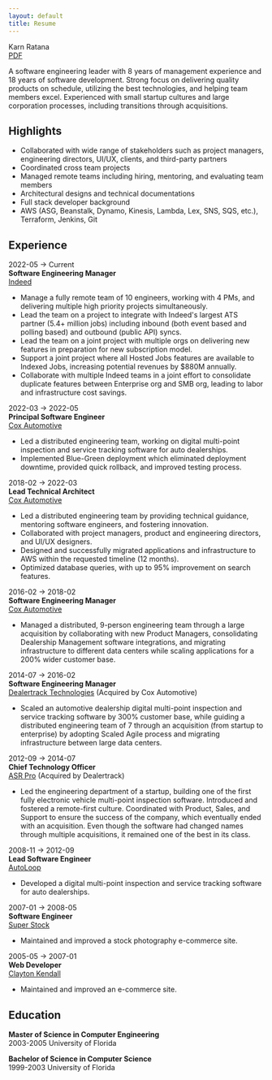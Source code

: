 ```yaml
---
layout: default
title: Resume
---
```


Karn Ratana  
[PDF](../assets/resume.pdf)  


A software engineering leader with 8 years of management experience and 18 years of software development.  Strong focus on delivering quality products on schedule, utilizing the best technologies, and helping team members excel. Experienced with small startup cultures and large corporation processes, including transitions through acquisitions.


## Highlights
- Collaborated with wide range of stakeholders such as project managers, engineering directors, UI/UX, clients, and third-party partners
- Coordinated cross team projects
- Managed remote teams including hiring, mentoring, and evaluating team members
- Architectural designs and technical documentations
- Full stack developer background
- AWS (ASG, Beanstalk, Dynamo, Kinesis, Lambda, Lex, SNS, SQS, etc.), Terraform, Jenkins, Git	



## Experience
2022-05 → Current  
**Software Engineering Manager**  
[Indeed](https://www.indeed.com/)  
- Manage a fully remote team of 10 engineers, working with 4 PMs, and delivering multiple high priority projects simultaneously.
- Lead the team on a project to integrate with Indeed's largest ATS partner (5.4+ million jobs) including inbound (both event based and polling based) and outbound (public API) syncs.
- Lead the team on a joint project with multiple orgs on delivering new features in preparation for new subscription model.
- Support a joint project where all Hosted Jobs features are available to Indexed Jobs, increasing potential revenues by $880M annually.
- Collaborate with multiple Indeed teams in a joint effort to consolidate duplicate features between Enterprise org and SMB org, leading to labor and infrastructure cost savings.


2022-03 → 2022-05  
**Principal Software Engineer**  
[Cox Automotive](https://www.coxautoinc.com/)  
- Led a distributed engineering team, working on digital multi-point inspection and service tracking software for auto dealerships.
- Implemented Blue-Green deployment which eliminated deployment downtime, provided quick rollback, and improved testing process.


2018-02 → 2022-03  
**Lead Technical Architect**  
[Cox Automotive](https://www.coxautoinc.com/)  
- Led a distributed engineering team by providing technical guidance, mentoring software engineers, and fostering innovation.
- Collaborated with project managers, product and engineering directors, and UI/UX designers.
- Designed and successfully migrated applications and infrastructure to AWS within the requested timeline (12 months).
- Optimized database queries, with up to 95% improvement on search features.

   
2016-02 → 2018-02  
**Software Engineering Manager**  
[Cox Automotive](https://www.coxautoinc.com/)  
- Managed a distributed, 9-person engineering team through a large acquisition by collaborating with new Product Managers, consolidating Dealership Management software integrations, and migrating infrastructure to different data centers while scaling applications for a 200% wider customer base.

2014-07 → 2016-02  
**Software Engineering Manager**  
[Dealertrack Technologies](https://www.dealertrack.com) (Acquired by Cox Automotive)  
- Scaled an automotive dealership digital multi-point inspection and service tracking software by 300% customer base, while guiding a distributed engineering team of 7 through an acquisition (from startup to enterprise) by adopting Scaled Agile process and migrating infrastructure between large data centers.

2012-09 → 2014-07  
**Chief Technology Officer**  
[ASR Pro](https://www.asrpro.com) (Acquired by Dealertrack)  
- Led the engineering department of a startup, building one of the first fully electronic vehicle multi-point inspection software.  Introduced and fostered a remote-first culture.  Coordinated with Product, Sales, and Support to ensure the success of the company, which eventually ended with an acquisition. Even though the software had changed names through multiple acquisitions, it remained one of the best in its class.

2008-11 → 2012-09  
**Lead Software Engineer**  
[AutoLoop](https://www.autoloop.com)  
- Developed a digital multi-point inspection and service tracking software for auto dealerships.

2007-01 → 2008-05  
**Software Engineer**  
[Super Stock](https://www.superstock.com)  
- Maintained and improved a stock photography e-commerce site.

2005-05 → 2007-01  
**Web Developer**  
[Clayton Kendall](https://www.claytonkendall.com)
- Maintained and improved an e-commerce site.


## Education
**Master of Science in Computer Engineering**  
2003-2005 University of Florida 

**Bachelor of Science in Computer Science**  
1999-2003 University of Florida 

